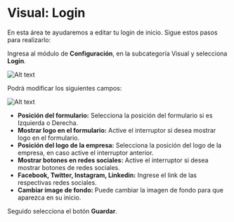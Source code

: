 # Visual: Login

En esta área te ayudaremos a editar tu login de inicio. Sigue estos pasos para realizarlo:

Ingresa al módulo de **Configuración**, en la subcategoría Visual y selecciona **Login**.

![Alt text](img/Visual-1.jpeg)

Podrá modificar los siguientes campos:

![Alt text](img/Visual-2.jpeg)

* **Posición del formulario:** Selecciona la posición del formulario si es Izquierda o Derecha.
* **Mostrar logo en el formulario:** Active el interruptor si desea mostrar logo en el formulario.
* **Posición del logo de la empresa:** Selecciona la posición del logo de la empresa, en caso active el interruptor anterior.
* **Mostrar botones en redes sociales:** Active el interruptor si desea mostrar botones de redes sociales.
* **Facebook, Twitter, Instagram, Linkedin:** Ingrese el link de las respectivas redes sociales.
* **Cambiar image de fondo:** Puede cambiar la imagen de fondo para que aparezca en su inicio.

Seguido selecciona el botón **Guardar**.